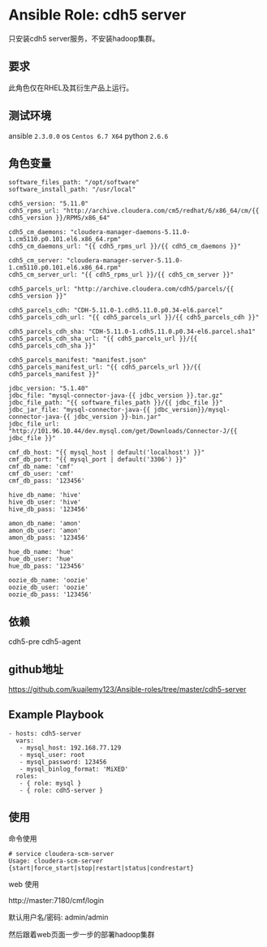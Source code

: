 # Ansible Role: cdh5 server

只安装cdh5 server服务，不安装hadoop集群。

## 要求

此角色仅在RHEL及其衍生产品上运行。

## 测试环境

ansible `2.3.0.0`
os `Centos 6.7 X64`
python `2.6.6`

## 角色变量
	software_files_path: "/opt/software"
	software_install_path: "/usr/local"

	cdh5_version: "5.11.0"
	cdh5_rpms_url: "http://archive.cloudera.com/cm5/redhat/6/x86_64/cm/{{ cdh5_version }}/RPMS/x86_64"

	cdh5_cm_daemons: "cloudera-manager-daemons-5.11.0-1.cm5110.p0.101.el6.x86_64.rpm"
	cdh5_cm_daemons_url: "{{ cdh5_rpms_url }}/{{ cdh5_cm_daemons }}"

	cdh5_cm_server: "cloudera-manager-server-5.11.0-1.cm5110.p0.101.el6.x86_64.rpm"
	cdh5_cm_server_url: "{{ cdh5_rpms_url }}/{{ cdh5_cm_server }}"

	cdh5_parcels_url: "http://archive.cloudera.com/cdh5/parcels/{{ cdh5_version }}"

	cdh5_parcels_cdh: "CDH-5.11.0-1.cdh5.11.0.p0.34-el6.parcel"
	cdh5_parcels_cdh_url: "{{ cdh5_parcels_url }}/{{ cdh5_parcels_cdh }}"

	cdh5_parcels_cdh_sha: "CDH-5.11.0-1.cdh5.11.0.p0.34-el6.parcel.sha1"
	cdh5_parcels_cdh_sha_url: "{{ cdh5_parcels_url }}/{{ cdh5_parcels_cdh_sha }}"

	cdh5_parcels_manifest: "manifest.json"
	cdh5_parcels_manifest_url: "{{ cdh5_parcels_url }}/{{ cdh5_parcels_manifest }}"

	jdbc_version: "5.1.40"
	jdbc_file: "mysql-connector-java-{{ jdbc_version }}.tar.gz"
	jdbc_file_path: "{{ software_files_path }}/{{ jdbc_file }}"
	jdbc_jar_file: "mysql-connector-java-{{ jdbc_version}}/mysql-connector-java-{{ jdbc_version }}-bin.jar"
	jdbc_file_url: "http://101.96.10.44/dev.mysql.com/get/Downloads/Connector-J/{{ jdbc_file }}"

	cmf_db_host: "{{ mysql_host | default('localhost') }}"
	cmf_db_port: "{{ mysql_port | default('3306') }}"
	cmf_db_name: 'cmf'
	cmf_db_user: 'cmf'
	cmf_db_pass: '123456'

	hive_db_name: 'hive'
	hive_db_user: 'hive'
	hive_db_pass: '123456'

	amon_db_name: 'amon'
	amon_db_user: 'amon'
	amon_db_pass: '123456'

	hue_db_name: 'hue'
	hue_db_user: 'hue'
	hue_db_pass: '123456'

	oozie_db_name: 'oozie'
	oozie_db_user: 'oozie'
	oozie_db_pass: '123456'

## 依赖

cdh5-pre
cdh5-agent

## github地址
https://github.com/kuailemy123/Ansible-roles/tree/master/cdh5-server

## Example Playbook

    - hosts: cdh5-server
	  vars:
	   - mysql_host: 192.168.77.129
	   - mysql_user: root
	   - mysql_password: 123456
	   - mysql_binlog_format: 'MiXED'
	  roles: 
	   - { role: mysql }
	   - { role: cdh5-server }

## 使用

命令使用

```
# service cloudera-scm-server
Usage: cloudera-scm-server {start|force_start|stop|restart|status|condrestart}

```

web 使用

http://master:7180/cmf/login

默认用户名/密码: admin/admin

然后跟着web页面一步一步的部署hadoop集群